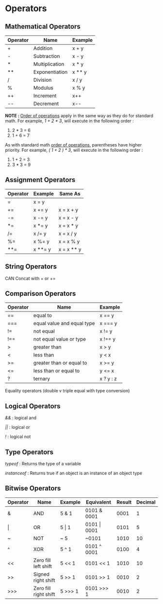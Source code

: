 # Operators
## Mathematical Operators
| Operator      | Name | Example | 
| ----------- | ----------- | ----------- |
| + | Addition | x + y |
| - | Subtraction | x - y |
| * | Multiplication | x * y |
| ** | Exponentiation | x ** y
| / | Division | x / y |
| % | Modulus | x % y |
| ++ | Increment | x++ |
| -- | Decrement | x-- |

<strong>NOTE : </strong> [Order of operations](https://en.wikipedia.org/wiki/Order_of_operations) apply in the same way as they do for standard math.  For example, <em>1 + 2 * 3</em>, will execute in the following order :
1.  2 * 3 = 6
2.  1 + 6 = 7

As with standard math [order of operations](https://en.wikipedia.org/wiki/Order_of_operations), parentheses have higher priority.  For example, <em>( 1 + 2 ) * 3</em>, will execute in the following order : 
1. 1 + 2 = 3
2. 3 * 3 = 9


## Assignment Operators

| Operator      | Example | Same As |
| ----------- | ----------- | ----------- |
| =  | x = y   | |
| += | x += y   | x = x + y |
| -= | x -= y   | x = x - y |
| *= | x *= y   | x = x * y|
| /= | x /= y   | x = x / y|
| %= | x %= y   | x = x % y|
| **=| x **= y  | x = x ** y |





## String Operators
CAN Concat with + or +=

## Comparison Operators
| Operator      | Name | Example | 
| ----------- | ----------- | ----------- |
|  == | equal to  |  x == y  |
|  === | equal value and equal type  | x === y   |
|  != | not equal  | x != y  |
|  !== | not equal value or type  |  x !== y |
| >  | greater than  |  x > y |
| <  | less than  | y < x  |
| >=  | greater than or equal to  |  x >= y  |
| <=  | less than or equal to  | y <= x  |
| ?  | ternary | x ? y : z | 

Equality operators (double v triple equal with type conversion)

## Logical Operators
*&&* : logical and

*||* : logical or

*!*  : logical not


## Type Operators
*typeof* : Returns the type of a variable

*instanceof* : Returns true if an object is an instance of an object type


## Bitwise Operators
| Operator | Name | Example | Equivalent | Result | Decimal | 
| ----------- | ----------- | ----------- | ----------- | ----------- | ----------- |
| & |AND|5 & 1|0101 & 0001|0001|1|
|\||OR	| 5 \| 1 |0101 \| 0001|0101 |5|
|~|NOT|~ 5| ~0101|1010 |10|
|^|XOR|5 ^ 1|0101 ^ 0001|0100|4|
|<<|Zero fill left shift |5 << 1 |0101 << 1 |1010 |10|
|>>|Signed right shift |5 >> 1 |0101 >> 1 |0010 |  2|
|>>> |Zero fill right shift |5 >>> 1 |0101 >>> 1 |0010 |  2|